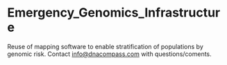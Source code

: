 # Emergency_Genomics_Infrastructure
Reuse of mapping software to enable stratification of populations by genomic risk. Contact info@dnacompass.com with questions/coments.
